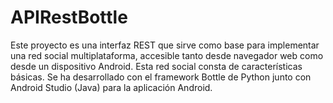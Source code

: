 # APIRestBottle
Este proyecto es una interfaz REST que sirve como base para implementar una red social multiplataforma, accesible tanto desde navegador web como desde un dispositivo Android. Esta red social consta de características básicas. Se ha desarrollado con el framework Bottle de Python junto con Android Studio (Java) para la aplicación Android.
